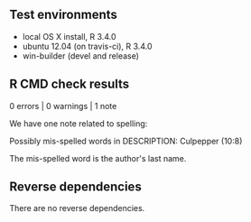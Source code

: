 ## Test environments
* local OS X install, R 3.4.0
* ubuntu 12.04 (on travis-ci), R 3.4.0
* win-builder (devel and release)

## R CMD check results

0 errors | 0 warnings | 1 note

We have one note related to spelling:

Possibly mis-spelled words in DESCRIPTION:
  Culpepper (10:8)
  
The mis-spelled word is the author's last name. 

## Reverse dependencies

There are no reverse dependencies.
